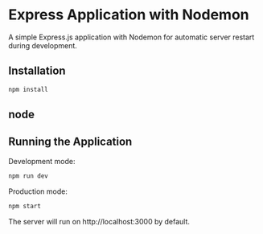 # Express Application with Nodemon

A simple Express.js application with Nodemon for automatic server restart during development.

## Installation

```bash
npm install
```
## node
## Running the Application

Development mode:
```bash
npm run dev
```

Production mode:
```bash
npm start
```

The server will run on http://localhost:3000 by default.
